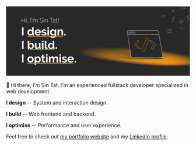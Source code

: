 ![I design. I build. I optimise.](cover_github.png)

👋 Hi there, I’m Sin Tat. I'm an experienced fullstack developer specialized in web development.

**I design** -- System and interaction design.

**I build** -- Web frontend and backend.

**I optimise** -- Performance and user experience.

Feel free to check out [my portfolio website](https://tat.pw) and my [LinkedIn profile](https://www.linkedin.com/in/tatpw/).
